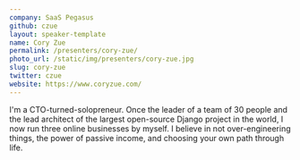 ```yaml
---
company: SaaS Pegasus
github: czue
layout: speaker-template
name: Cory Zue
permalink: /presenters/cory-zue/
photo_url: /static/img/presenters/cory-zue.jpg
slug: cory-zue
twitter: czue
website: https://www.coryzue.com/
---
```


I'm a CTO-turned-solopreneur. Once the leader of a team of 30 people and the lead architect of the largest open-source Django project in the world, I now run three online businesses by myself. I believe in not over-engineering things, the power of passive income, and choosing your own path through life.
